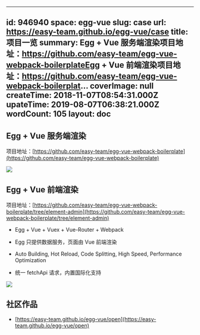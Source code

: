 
---
id: 946940
space: egg-vue
slug: case
url: https://easy-team.github.io/egg-vue/case
title: 项目一览
summary: Egg + Vue 服务端渲染项目地址：https://github.com/easy-team/egg-vue-webpack-boilerplateEgg + Vue 前端渲染项目地址：https://github.com/easy-team/egg-vue-webpack-boilerplat...
coverImage: null
createTime: 2018-11-07T08:54:31.000Z 
upateTime: 2019-08-07T06:38:21.000Z
wordCount: 105
layout: doc
---

## Egg + Vue 服务端渲染

项目地址：[https://github.com/easy-team/egg-vue-webpack-boilerplate](https://github.com/easy-team/egg-vue-webpack-boilerplate)

![](https://cdn.nlark.com/yuque/0/2018/png/116733/1541484815446-7fac2126-b456-4421-84bf-bdfdd4478760.png#width=827)


## Egg + Vue 前端渲染

项目地址：[https://github.com/easy-team/egg-vue-webpack-boilerplate/tree/element-admin](https://github.com/easy-team/egg-vue-webpack-boilerplate/tree/element-admin)

- Egg + Vue + Vuex + Vue-Router + Webpack

- Egg 只提供数据服务，页面由 Vue 前端渲染

- Auto Building, Hot Reload, Code Splitting, High Speed, Performance Optimization

- 统一 fetchApi 请求，内置国际化支持


![](https://cdn.nlark.com/yuque/0/2018/png/116733/1541476768886-1971fbad-06b1-434b-a5a8-6f135a592858.png#width=827)


## 社区作品

- [https://easy-team.github.io/egg-vue/open](https://easy-team.github.io/egg-vue/open)



  